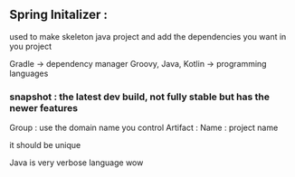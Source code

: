 ## Spring Initalizer : 
used to make skeleton java project and add the dependencies you want in you project

Gradle -> dependency manager
Groovy, Java, Kotlin -> programming languages

### snapshot : the latest dev build, not fully stable but has the newer features

Group : use the domain name you control
Artifact : 
Name : project name

it should be unique

Java is very verbose language wow

